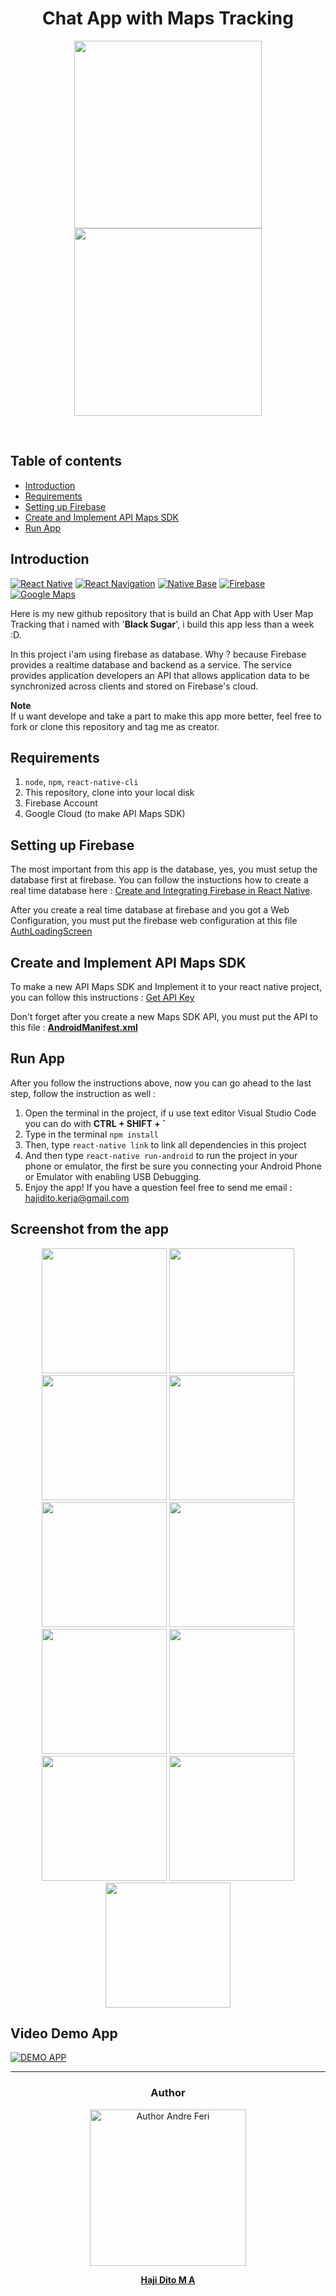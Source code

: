 <h1 align="center">Chat App with Maps Tracking</h1>

<p align="center">
  <img src="https://cdn-images-1.medium.com/max/2400/1*iTAHnz8gq1UkwTa_1sGYdw.png" height=300 />
  <img src="http://pluspng.com/img-png/google-maps-png-google-maps-icon-1600.png" height=300 />
</p>

<br>

## Table of contents
* [Introduction](#introduction)
* [Requirements](#requirements)
* [Setting up Firebase](#setting-up-firebase)
* [Create and Implement API Maps SDK](#Create-and-Implement-API-Maps-SDK)
* [Run App](#run-app)

## Introduction
[![React Native](https://img.shields.io/badge/React%20Native-0.59-blue.svg?style=rounded-square)](https://facebook.github.io/react-native/)
[![React Navigation](https://img.shields.io/badge/React%20Navigation-^3.11-purple.svg?style=rounded-square)](https://reactnavigation.org)
[![Native Base](https://img.shields.io/badge/Native%20Base-^2.12.1-blue.svg?style=rounded-square)](http://nativebase.io)
[![Firebase](https://img.shields.io/badge/Firebase-orange.svg?style=rounded-square)](https://console.firebase.google.com)
[![Google Maps](https://img.shields.io/badge/Google%20Maps-green.svg?style=rounded-square)](https://cloud.google.com/maps-platform)
<br>

Here is my new github repository that is build an Chat App with User Map Tracking that i named with '**Black Sugar**', i build this app less than a week :D.

In this project i'am using firebase as database. Why ? because Firebase provides a realtime database and backend as a service. The service provides application developers an API that allows application data to be synchronized across clients and stored on Firebase's cloud.

**Note**<br>
If u want develope and take a part to make this app more better, feel free to fork or clone this repository and tag me as creator.

## Requirements
1. `node`, `npm`, `react-native-cli`
1. This repository, clone into your local disk
2. Firebase Account
3. Google Cloud (to make API Maps SDK)

## Setting up Firebase

The most important from this app is the database, yes, you must setup the database first at firebase. You can follow the instuctions how to create a real time database here : [Create and Integrating Firebase in React Native](https://www.metizsoft.com/blog/real-time-firebase-integration-with-react-native).

After you create a real time database at firebase and you got a Web Configuration, you must put the firebase web configuration at this file [AuthLoadingScreen](https://github.com/hajidito/ReactNative-GoogleMaps-Firebase-ChatApp-BlackSugar/blob/master/src/Screens/AuthLoading.js)

## Create and Implement API Maps SDK

To make a new API Maps SDK and Implement it to your react native project, you can follow this instructions : [Get API Key](https://developers.google.com/maps/documentation/android-sdk/get-api-key)

Don't forget after you create a new Maps SDK API, you must put the API to this file : **[AndroidManifest.xml](https://github.com/hajidito/ReactNative-GoogleMaps-Firebase-ChatApp-BlackSugar/blob/master/android/app/src/main/AndroidManifest.xml)**

## Run App

After you follow the instructions above, now you can go ahead to the last step, follow the instruction as well :
1. Open the terminal in the project, if u use text editor Visual Studio Code you can do with **CTRL + SHIFT + `**
2. Type in the terminal `npm install`
3. Then, type `react-native link` to link all dependencies in this project
4. And then type `react-native run-android` to run the project in your phone or emulator, the first be sure you connecting your Android Phone or Emulator with enabling USB Debugging.
5. Enjoy the app! If you have a question feel free to send me email : [hajidito.kerja@gmail.com](mailto:hajidito.kerja@gmail.com)

## Screenshot from the app
<p align='center'>
  <span>
  <img src='https://github.com/hajidito/ReactNative-GoogleMaps-Firebase-ChatApp-BlackSugar/blob/master/Screenshot_20190730-145521.png' width=200 />
  <img src='https://github.com/hajidito/ReactNative-GoogleMaps-Firebase-ChatApp-BlackSugar/blob/master/Screenshot_20190730-124048.png' width=200 />
  <img src='https://github.com/hajidito/ReactNative-GoogleMaps-Firebase-ChatApp-BlackSugar/blob/master/Screenshot_20190730-124106.png' width=200 />
  <img src='https://github.com/hajidito/ReactNative-GoogleMaps-Firebase-ChatApp-BlackSugar/blob/master/Screenshot_20190730-145951.jpg' width=200 />
  <img src='https://github.com/hajidito/ReactNative-GoogleMaps-Firebase-ChatApp-BlackSugar/blob/master/Screenshot_20190730-124639.png' width=200 />
  <img src='https://github.com/hajidito/ReactNative-GoogleMaps-Firebase-ChatApp-BlackSugar/blob/master/Screenshot_20190730-124647.png' width=200 />
  <img src='https://github.com/hajidito/ReactNative-GoogleMaps-Firebase-ChatApp-BlackSugar/blob/master/Screenshot_20190730-124655.png' width=200 />
  <img src='https://github.com/hajidito/ReactNative-GoogleMaps-Firebase-ChatApp-BlackSugar/blob/master/Screenshot_20190730-124704.png' width=200 />
  <img src='https://github.com/hajidito/ReactNative-GoogleMaps-Firebase-ChatApp-BlackSugar/blob/master/Screenshot_20190730-124712.png' width=200 />
  <img src='https://github.com/hajidito/ReactNative-GoogleMaps-Firebase-ChatApp-BlackSugar/blob/master/Screenshot_20190730-124743.png' width=200 />
  <img src='https://github.com/hajidito/ReactNative-GoogleMaps-Firebase-ChatApp-BlackSugar/blob/master/Screenshot_20190730-125032.png' width=200 />
  </span>
</p>

## Video Demo App

[![DEMO APP](https://img.youtube.com/vi/DVjXG4Vvz_M/0.jpg)](https://youtu.be/DVjXG4Vvz_M)

<hr>

<h3 align="center">Author</h3>

<p align="center">
<a href="https://github.com/hajidito">
  <img alt="Author Andre Feri" title="git author" src="https://avatars3.githubusercontent.com/u/50772146?s=460&v=4" width="250" />
</a>
<p align="center"><b><a href="https://github.com/hajidito">Haji Dito M A</a></b></p>
</p>

